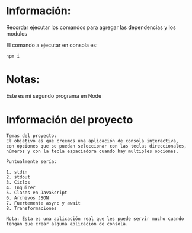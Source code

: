 # Información:

Recordar ejecutar los comandos para agregar las dependencias y los modulos

El comando a ejecutar en consola es:

    npm i


# Notas: 
Este es mi segundo programa en Node


# Información del proyecto
```
Temas del proyecto:
El objetivo es que creemos una aplicación de consola interactiva, 
con opciones que se puedan seleccionar con las teclas direccionales, 
números y con la tecla espaciadora cuando hay multiples opciones.

Puntualmente sería:

1. stdin
2. stdout
3. Ciclos
4. Inquirer
5. Clases en JavaScript
6. Archivos JSON
7. Fuertemente async y await
8. Transformaciones

Nota: Esta es una aplicación real que les puede servir mucho cuando 
tengan que crear alguna aplicación de consola.
```
